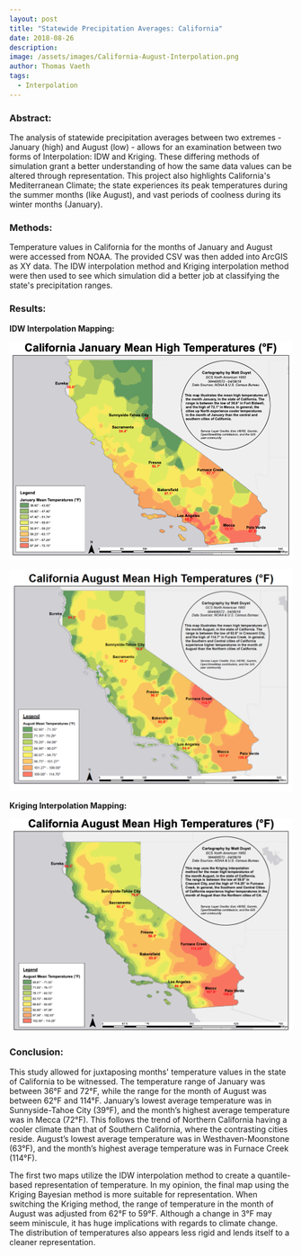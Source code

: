 ```yaml
---
layout: post
title: "Statewide Precipitation Averages: California"
date: 2018-08-26
description: 
image: /assets/images/California-August-Interpolation.png
author: Thomas Vaeth
tags: 
  - Interpolation
---
```


### Abstract:

The analysis of statewide precipitation averages between two extremes - January (high) and August (low) - allows for an examination between two forms of Interpolation: IDW and Kriging. These differing methods of simulation grant a better understanding of how the same data values can be altered through representation. This project also highlights California's Mediterranean Climate; the state experiences its peak temperatures during the summer months (like August), and vast periods of coolness during its winter months (January).

### Methods:

Temperature values in California for the months of January and August were accessed from NOAA. The provided CSV was then added into ArcGIS as XY data. The IDW interpolation method and Kriging interpolation method were then used to see which simulation did a better job at classifying the state's precipitation ranges.

### Results:

**IDW Interpolation Mapping:**

![Map GIS](/assets/images/january-interp-ca.png)

![Map GIS](/assets/images/California-August-Interpolation.png)

**Kriging Interpolation Mapping:**

![Map GIS](/assets/images/kriging-august.png)

### Conclusion:

This study allowed for juxtaposing months' temperature values in the state of California to be witnessed. The temperature range of January was between 36°F and 72°F, while the range for the month of August was between 62°F and 114°F. January’s lowest average temperature was in Sunnyside-Tahoe City (39°F), and the month’s highest average temperature was in Mecca (72°F). This follows the trend of Northern California having a cooler climate than that of Southern California, where the contrasting cities reside. August’s lowest average temperature was in Westhaven-Moonstone (63°F), and the month’s highest average temperature was in Furnace Creek (114°F).

The first two maps utilize the IDW interpolation method to create a quantile-based representation of temperature. In my opinion, the final map using the Kriging Bayesian method is more suitable for representation. When switching the Kriging method, the range of temperature in the month of August was adjusted from 62°F to 59°F. Although a change in 3°F may seem miniscule, it has huge implications with regards to climate change. The distribution of temperatures also appears less rigid and lends itself to a cleaner representation.
